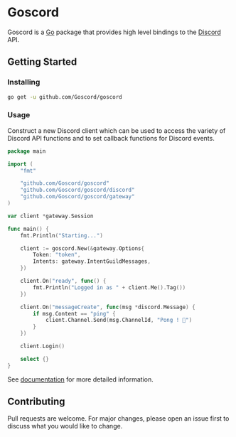 # Goscord
Goscord is a [Go](https://golang.org/) package that provides high level bindings to the [Discord](https://discord.com/) API.

## Getting Started
### Installing
```sh
go get -u github.com/Goscord/goscord
```

### Usage
Construct a new Discord client which can be used to access the variety of 
Discord API functions and to set callback functions for Discord events.

```go
package main

import (
    "fmt"

    "github.com/Goscord/goscord"
    "github.com/Goscord/goscord/discord"
    "github.com/Goscord/goscord/gateway"
)

var client *gateway.Session

func main() {
    fmt.Println("Starting...")

    client := goscord.New(&gateway.Options{ 
        Token: "token", 
        Intents: gateway.IntentGuildMessages,
    })

    client.On("ready", func() {
        fmt.Println("Logged in as " + client.Me().Tag())
    })

    client.On("messageCreate", func(msg *discord.Message) {
        if msg.Content == "ping" {
            client.Channel.Send(msg.ChannelId, "Pong ! 🏓")
        }
    })

    client.Login()

    select {}
}
```

See [documentation](https://goscord.dev/documentation) for more detailed information.

## Contributing
Pull requests are welcome. For major changes, please open an issue first to discuss what you would like to change.
